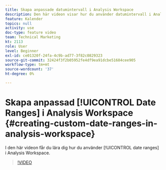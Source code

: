 ```yaml
---
title: Skapa anpassade datumintervall i Analysis Workspace
description: Den här videon visar hur du använder datumintervall i Analysis Workspace.
feature: Kalender
topics: null
activity: use
doc-type: feature video
team: Technical Marketing
kt: 2113
role: User
level: Beginner
exl-id: ce01320f-24fa-4c9b-ad77-3f82c0829323
source-git-commit: 32424f3f2b05952fe4df9ea91dcbe51684cee905
workflow-type: tm+mt
source-wordcount: '37'
ht-degree: 0%

---
```


# Skapa anpassad [!UICONTROL Date Ranges] i Analysis Workspace {#creating-custom-date-ranges-in-analysis-workspace}

I den här videon får du lära dig hur du använder [!UICONTROL date ranges] i Analysis Workspace.

>[!VIDEO](https://video.tv.adobe.com/v/23975/?quality=12)
